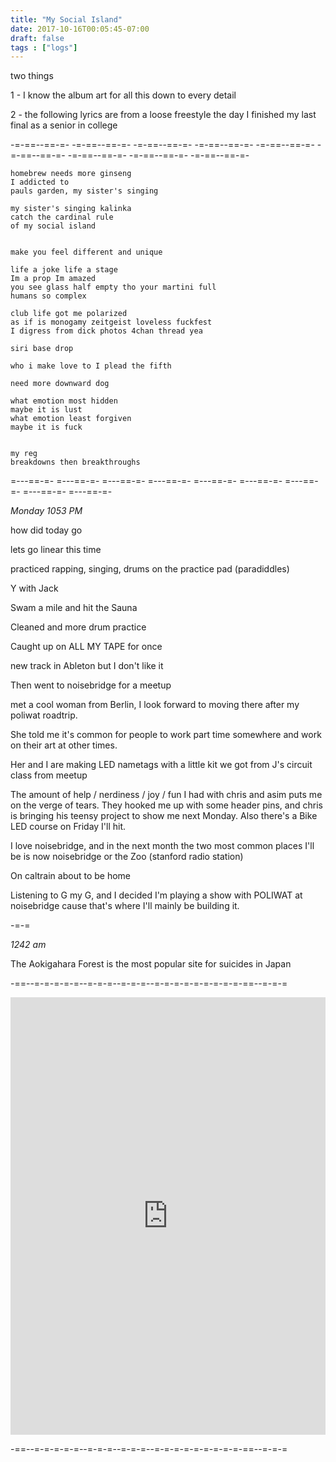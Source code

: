 ```yaml
---
title: "My Social Island"
date: 2017-10-16T00:05:45-07:00
draft: false
tags : ["logs"]
---
```


two things

1 - I know the album art for all this down to every detail

2  - the following lyrics are from a loose freestyle the day I finished my last final as a senior in college

-=-==--==-=- -=-==--==-=- -=-==--==-=- -=-==--==-=- -=-==--==-=- -=-==--==-=- -=-==--==-=- -=-==--==-=- -=-==--==-=-

```
homebrew needs more ginseng
I addicted to
pauls garden, my sister's singing

my sister's singing kalinka
catch the cardinal rule
of my social island


make you feel different and unique

life a joke life a stage
Im a prop Im amazed
you see glass half empty tho your martini full
humans so complex

club life got me polarized
as if is monogamy zeitgeist loveless fuckfest
I digress from dick photos 4chan thread yea

siri base drop

who i make love to I plead the fifth

need more downward dog

what emotion most hidden
maybe it is lust
what emotion least forgiven
maybe it is fuck


my reg
breakdowns then breakthroughs
```


=---==-=- =---==-=- =---==-=- =---==-=- =---==-=- =---==-=- =---==-=- =---==-=- =---==-=-

*Monday 1053 PM*

how did today go

lets go linear this time

practiced rapping, singing, drums on the practice pad (paradiddles)

Y with Jack

Swam a mile and hit the Sauna

Cleaned and more drum practice

Caught up on ALL MY TAPE for once

new track in Ableton but I don't like it

Then went to noisebridge for a meetup

met a cool woman from Berlin, I look forward to moving there after my poliwat roadtrip.

She told me it's common for people to work part time somewhere and work on their art at other times.

Her and I are making LED nametags with a little kit we got from J's circuit class from meetup

The amount of help / nerdiness / joy / fun I had with chris and asim puts me on the verge of tears. They hooked me up with some header pins, and chris is bringing his teensy project to show me next Monday. Also there's a Bike LED course on Friday I'll hit.

I love noisebridge, and in the next month the two most common places I'll be is now noisebridge or the Zoo (stanford radio station)

On caltrain about to be home

Listening to G my G, and I decided I'm playing a show with POLIWAT at noisebridge cause that's where I'll mainly be building it.


-=-=

*1242 am*

The Aokigahara Forest is the most popular site for suicides in Japan


-==--=-=-=-=-=--=-=-=--=-=-=--=-=-=-=-=-=-=-=-=-==--=-=-=

<iframe width="100%" height="700" scrolling="no" frameborder="no" src="https://w.soundcloud.com/player/?url=https%3A//api.soundcloud.com/tracks/348803728%3Fsecret_token%3Ds-HIk0R&amp;color=%23ff5500&amp;auto_play=false&amp;hide_related=false&amp;show_comments=true&amp;show_user=true&amp;show_reposts=false&amp;show_teaser=true&amp;visual=true"></iframe>

-==--=-=-=-=-=--=-=-=--=-=-=--=-=-=-=-=-=-=-=-=-==--=-=-=

